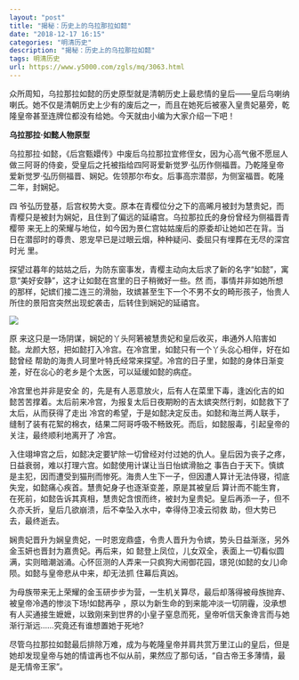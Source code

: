```yaml
---
layout: "post"
title: "揭秘：历史上的乌拉那拉如懿"
date: "2018-12-17 16:15"
categories: "明清历史"
description: "揭秘：历史上的乌拉那拉如懿"
tags: 明清历史
url: https://www.y5000.com/zgls/mq/3063.html
---
```






众所周知，乌拉那拉如懿的历史原型就是清朝历史上最悲情的皇后——皇后乌喇纳喇氏。她不仅是清朝历史上少有的废后之一，而且在她死后被塞入皇贵妃墓旁，乾隆皇帝甚至连牌位都没有给她。今天就由小编为大家介绍一下吧！

**乌拉那拉·如懿人物原型**

乌拉那拉·如懿，《后宫甄嬛传》中废后乌拉那拉宜修侄女，因为心高气傲不愿屈人做三阿哥的侍妾，受皇后之托被指给四阿哥爱新觉罗·弘历作侧福晋。乃乾隆皇帝爱新觉罗·弘历侧福晋、娴妃。佐领那尔布女。后事高宗潜邸，为侧室福晋。乾隆二年，封娴妃。

四 爷弘历登基，后宫权势大变。原本在青樱位分之下的高晞月被封为慧贵妃，而青樱只是被封为娴妃，且住到了偏远的延禧宫。乌拉那拉氏的身份曾经为侧福晋青樱带
来无上的荣耀与地位，如今因为景仁宫姑姑废后的原委却让她如芒在背。当日在潜邸时的尊贵、恩宠早已是过眼云烟，种种疑问、委屈只有埋葬在无尽的深宫时光 里。

探望过暮年的姑姑之后，为防东窗事发，青樱主动向太后求了新的名字“如懿”，寓意“美好安静”，这才让如懿在宫里的日子稍微好一些。然
而，事情并非如她所想的那样，妃嫔们接二连三的滑胎，玫嫔甚至生下一个不男不女的畸形孩子，怡贵人所住的景阳宫突然出现蛇袭击，后转住到娴妃的延禧宫。

![](https://img.y5000.com/uploads/allimg/160902/5-160Z2155531Z1.jpg)

原 来这只是一场阴谋，娴妃的丫头阿箬被慧贵妃和皇后收买，串通外人陷害如懿。龙颜大怒，把如懿打入冷宫。在冷宫里，如懿只有一个丫头惢心相伴，好在如懿曾经
帮助的海贵人珂里叶特氏经常来探望。冷宫的日子里，如懿的身体日渐变差，好在惢心的老乡是个太医，可以延缓如懿的病症。

冷宫里也并非是安全
的，先是有人恶意放火，后有人在菜里下毒，逢凶化吉的如懿苦苦撑着。太后前来冷宫，为报复太后日夜期盼的吉太嫔突然行刺，如懿救下了太后，从而获得了走出
冷宫的希望，于是如懿决定反击。如懿和海兰两人联手，缝制了装有花絮的棉衣，结果二阿哥呼吸不畅致死。而后，如懿服毒，引起皇帝的关注，最终顺利地离开了 冷宫。

入住翊坤宫之后，如懿决定要铲除一切曾经对付过她的仇人。皇后因为丧子之疼，日益衰弱，难以打理六宫。如懿使用计谋让当日怡嫔滑胎之
事告白于天下。慎嫔是主犯，因而遭受到猫刑而惨死。海贵人生下一子，但因遭人算计无法侍寝，彻底失宠，如懿痛心疾首。慧贵妃身子也逐渐变差，原是其被皇后
算计而不能生育，在死前，如懿告诉其真相，慧贵妃含恨而终，被封为皇贵妃。皇后再添一子，但不久亦夭折，皇后几欲崩溃，后不幸坠入水中，幸得侍卫凌云彻救
助，但大势已去，最终逝去。

娴贵妃晋升为娴皇贵妃，一时恩宠鼎盛，令贵人晋升为令嫔，势头日益渐涨，另外金玉妍也晋封为嘉贵妃。再后来，如
懿登上凤位，儿女双全，表面上一切看似圆满，实则暗潮汹涌。心怀叵测的人弄来一只疯狗大闹御花园，璟兕(如懿的女儿)命陨。如懿与皇帝悲从中来，却无法抓
住幕后真凶。

为母族带来无上荣耀的金玉研步步为营，一生机关算尽，最后却落得被母族抛弃、被皇帝冷遇的惨淡下场!如懿再孕
，原以为新生命的到来能冲淡一切阴霾，没承想有人买通接生嬷嬷，以致刚来到世界的小皇子窒息而死，皇帝听信天象谗言而与她渐行渐远……究竟还有谁想置她于死地?

尽管乌拉那拉如懿最后排除万难，成为与乾隆皇帝并肩共赏万里江山的皇后，但是她却发现皇帝与她的情谊再也不似从前，果然应了那句话，“自古帝王多薄情，最是无情帝王家”。
